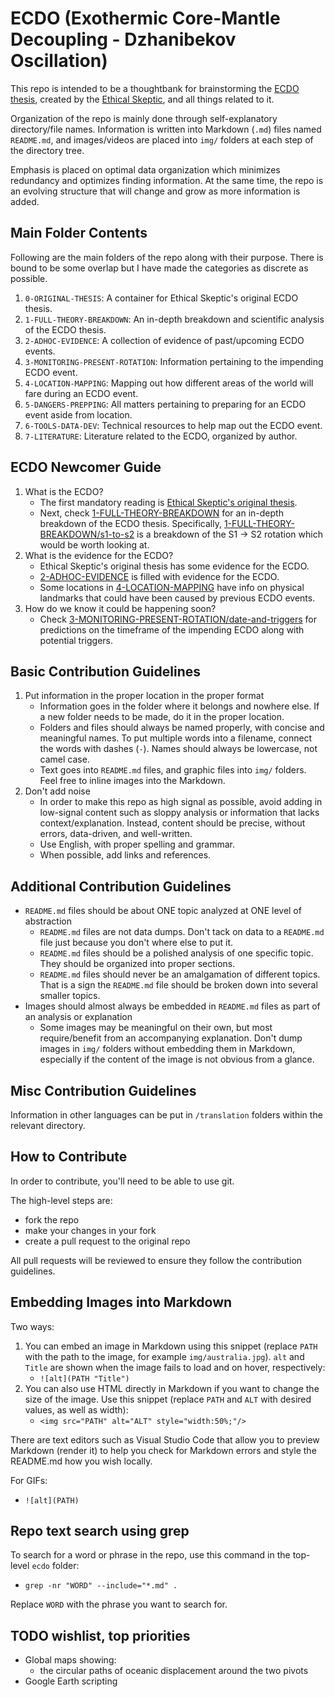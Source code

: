 # ECDO (Exothermic Core-Mantle Decoupling - Dzhanibekov Oscillation)

This repo is intended to be a thoughtbank for brainstorming the [ECDO thesis](https://theethicalskeptic.com/2024/05/23/master-exothermic-core-mantle-decoupling-dzhanibekov-oscillation-theory/), created by the [Ethical Skeptic](https://theethicalskeptic.com/), and all things related to it.

Organization of the repo is mainly done through self-explanatory directory/file names. Information is written into Markdown (`.md`) files named `README.md`, and images/videos are placed into `img/` folders at each step of the directory tree.

Emphasis is placed on optimal data organization which minimizes redundancy and optimizes finding information. At the same time, the repo is an evolving structure that will change and grow as more information is added.

## Main Folder Contents

Following are the main folders of the repo along with their purpose. There is bound to be some overlap but I have made the categories as discrete as possible.

1. `0-ORIGINAL-THESIS`: A container for Ethical Skeptic's original ECDO thesis.
2. `1-FULL-THEORY-BREAKDOWN`: An in-depth breakdown and scientific analysis of the ECDO thesis.
3. `2-ADHOC-EVIDENCE`: A collection of evidence of past/upcoming ECDO events.
4. `3-MONITORING-PRESENT-ROTATION`: Information pertaining to the impending ECDO event.
5. `4-LOCATION-MAPPING`: Mapping out how different areas of the world will fare during an ECDO event.
6. `5-DANGERS-PREPPING`: All matters pertaining to preparing for an ECDO event aside from location.
7. `6-TOOLS-DATA-DEV`: Technical resources to help map out the ECDO event.
8. `7-LITERATURE`: Literature related to the ECDO, organized by author.

## ECDO Newcomer Guide

1. What is the ECDO?
	- The first mandatory reading is [Ethical Skeptic's original thesis](https://github.com/sovrynn/ecdo/tree/master/0-ORIGINAL-THESIS).
	- Next, check [1-FULL-THEORY-BREAKDOWN](https://github.com/sovrynn/ecdo/tree/master/1-FULL-THESIS-BREAKDOWN) for an in-depth breakdown of the ECDO thesis. Specifically, [1-FULL-THEORY-BREAKDOWN/s1-to-s2](https://github.com/sovrynn/ecdo/tree/master/1-FULL-THESIS-BREAKDOWN/s1-to-s2) is a breakdown of the S1 -> S2 rotation which would be worth looking at.
2. What is the evidence for the ECDO?
	- Ethical Skeptic's original thesis has some evidence for the ECDO.
	- [2-ADHOC-EVIDENCE](https://github.com/sovrynn/ecdo/tree/master/2-ADHOC-EVIDENCE) is filled with evidence for the ECDO.
	- Some locations in [4-LOCATION-MAPPING](https://github.com/sovrynn/ecdo/tree/master/4-LOCATION-MAPPING) have info on physical landmarks that could have been caused by previous ECDO events.
3. How do we know it could be happening soon?
	- Check [3-MONITORING-PRESENT-ROTATION/date-and-triggers](https://github.com/sovrynn/ecdo/tree/master/3-MONITORING-PRESENT-ROTATION/date-and-triggers) for predictions on the timeframe of the impending ECDO along with potential triggers.

## Basic Contribution Guidelines

1. Put information in the proper location in the proper format
	- Information goes in the folder where it belongs and nowhere else. If a new folder needs to be made, do it in the proper location.
	- Folders and files should always be named properly, with concise and meaningful names. To put multiple words into a filename, connect the words with dashes (`-`). Names should always be lowercase, not camel case.
	- Text goes into `README.md` files, and graphic files into `img/` folders. Feel free to inline images into the Markdown.
2. Don't add noise
	- In order to make this repo as high signal as possible, avoid adding in low-signal content such as sloppy analysis or information that lacks context/explanation. Instead, content should be precise, without errors, data-driven, and well-written.
	- Use English, with proper spelling and grammar.
	- When possible, add links and references.

## Additional Contribution Guidelines

- `README.md` files should be about ONE topic analyzed at ONE level of abstraction
	- `README.md` files are not data dumps. Don't tack on data to a `README.md` file just because you don't where else to put it.
	- `README.md` files should be a polished analysis of one specific topic. They should be organized into proper sections.
	- `README.md` files should never be an amalgamation of different topics. That is a sign the `README.md` file should be broken down into several smaller topics.
- Images should almost always be embedded in `README.md` files as part of an analysis or explanation
	- Some images may be meaningful on their own, but most require/benefit from an accompanying explanation. Don't dump images in `img/` folders without embedding them in Markdown, especially if the content of the image is not obvious from a glance.

## Misc Contribution Guidelines

Information in other languages can be put in `/translation` folders within the relevant directory.

## How to Contribute

In order to contribute, you'll need to be able to use git.

The high-level steps are:
- fork the repo
- make your changes in your fork
- create a pull request to the original repo

All pull requests will be reviewed to ensure they follow the contribution guidelines.

## Embedding Images into Markdown

Two ways:
1. You can embed an image in Markdown using this snippet (replace `PATH` with the path to the image, for example `img/australia.jpg`). `alt` and `Title` are shown when the image fails to load and on hover, respectively:
	- `![alt](PATH "Title")`
2. You can also use HTML directly in Markdown if you want to change the size of the image. Use this snippet (replace `PATH` and `ALT` with desired values, as well as width):
	- `<img src="PATH" alt="ALT" style="width:50%;"/>`

There are text editors such as Visual Studio Code that allow you to preview Markdown (render it) to help you check for Markdown errors and style the README.md how you wish locally.

For GIFs:
- `![alt](PATH)`

## Repo text search using grep

To search for a word or phrase in the repo, use this command in the top-level `ecdo` folder:
- `grep -nr "WORD" --include="*.md" .`

Replace `WORD` with the phrase you want to search for.

## TODO wishlist, top priorities

- Global maps showing:
	- the circular paths of oceanic displacement around the two pivots
- Google Earth scripting
